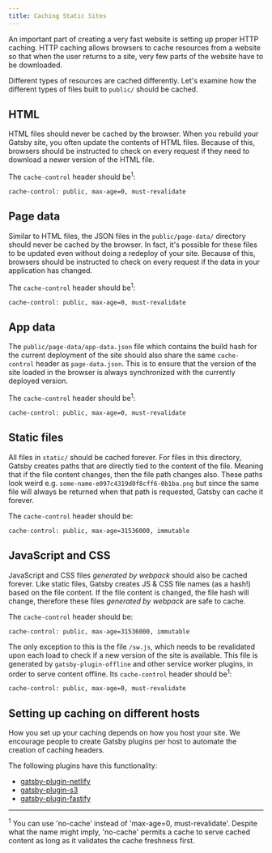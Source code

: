 ```yaml
---
title: Caching Static Sites
---
```


An important part of creating a very fast website is setting up proper HTTP caching. HTTP caching allows browsers to cache resources from a website so that when the user returns to a site, very few parts of the website have to be downloaded.

Different types of resources are cached differently. Let's examine how the different types of files built to `public/` should be cached.

## HTML

HTML files should never be cached by the browser. When you rebuild your Gatsby site, you often update the contents of HTML files. Because of this, browsers should be instructed to check on every request if they need to download a newer version of the HTML file.

The `cache-control` header should be<sup>1</sup>:

```
cache-control: public, max-age=0, must-revalidate
```

## Page data

Similar to HTML files, the JSON files in the `public/page-data/` directory should never be cached by the browser. In fact, it's possible for these files to be updated even without doing a redeploy of your site. Because of this, browsers should be instructed to check on every request if the data in your application has changed.

The `cache-control` header should be<sup>1</sup>:

```
cache-control: public, max-age=0, must-revalidate
```

## App data

The `public/page-data/app-data.json` file which contains the build hash for the current deployment of the site should also share the same `cache-control` header as `page-data.json`. This is to ensure that the version of the site loaded in the browser is always synchronized with the currently deployed version.

The `cache-control` header should be<sup>1</sup>:

```
cache-control: public, max-age=0, must-revalidate
```

## Static files

All files in `static/` should be cached forever. For files in this directory, Gatsby creates paths that are directly tied to the content of the file. Meaning that if the file content changes, then the file path changes also. These paths look weird e.g. `some-name-e097c4319d0f8cff6-0b1ba.png` but since the same file will always be returned when that path is requested, Gatsby can cache it forever.

The `cache-control` header should be:

```
cache-control: public, max-age=31536000, immutable
```

## JavaScript and CSS

JavaScript and CSS files _generated by webpack_ should also be cached forever. Like static files, Gatsby creates JS & CSS file names (as a hash!) based on the file content. If the file content is changed, the file hash will change, therefore these files _generated by webpack_ are safe to cache.

The `cache-control` header should be:

```
cache-control: public, max-age=31536000, immutable
```

The only exception to this is the file `/sw.js`, which needs to be revalidated upon each load to check if a new version of the site is available. This file is generated by `gatsby-plugin-offline` and other service worker plugins, in order to serve content offline. Its `cache-control` header should be<sup>1</sup>:

```
cache-control: public, max-age=0, must-revalidate
```

## Setting up caching on different hosts

How you set up your caching depends on how you host your site. We encourage people to create Gatsby plugins per host to automate the creation of caching headers.

The following plugins have this functionality:

- [gatsby-plugin-netlify](/plugins/gatsby-plugin-netlify/)
- [gatsby-plugin-s3](/plugins/gatsby-plugin-s3/)
- [gatsby-plugin-fastify](/plugins/gatsby-plugin-fastify/)

---

<sup>1</sup> You can use 'no-cache' instead of 'max-age=0, must-revalidate'. Despite
what the name might imply, 'no-cache' permits a cache to serve cached content as
long as it validates the cache freshness first.

